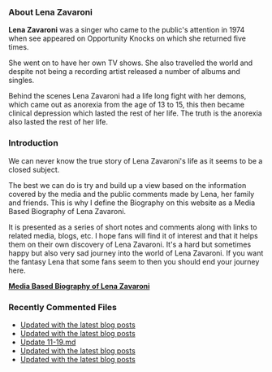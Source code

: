 ### About Lena Zavaroni

<p><strong>Lena Zavaroni</strong> was a singer who came to the public's attention in 1974 when see appeared on Opportunity Knocks on which she returned five times.</p>

<p>She went on to have her own TV shows. She also travelled the world and despite not being a recording artist released a number of albums and singles.</p>

<p>Behind the scenes Lena Zavaroni had a life long fight with her demons, which came out as anorexia from the age of 13 to 15, this then became clinical depression which lasted the rest of her life. The truth is the anorexia also lasted the rest of her life.</p>

### Introduction

<p>We can never know the true story of Lena Zavaroni's life as it seems to be a closed subject.</p>

<p>The best we can do is try and build up a view based on the information covered by the media and the public comments made by Lena, her family and friends. This is why I define the Biography on this website as a Media Based Biography of Lena Zavaroni.</p>

<p>It is presented as a series of short notes and comments along with links to related media, blogs, etc. I hope fans will find it of interest and that it helps them on their own discovery of Lena Zavaroni. It's a hard but sometimes happy but also very sad journey into the world of Lena Zavaroni. If you want the fantasy Lena that some fans seem to then you should end your journey here.</p>

<a href="https://fanzoflenazavaroni.github.io/biography/lena-zavaroni/"><strong>Media Based Biography of Lena Zavaroni</strong></a>

### Recently Commented Files

<!-- BLOG-POST-LIST:START -->
- [Updated with the latest blog posts](https://github.com/FanzOfLenaZavaroni/fanzoflenazavaroni.github.io/commit/4650659c22d24bd7a33e4517c6e279ce91ee586a)
- [Updated with the latest blog posts](https://github.com/FanzOfLenaZavaroni/fanzoflenazavaroni.github.io/commit/2f7d2ddac903b323d7c0e1b916c31e24fadba9f7)
- [Update 11-19.md](https://github.com/FanzOfLenaZavaroni/fanzoflenazavaroni.github.io/commit/05432fc39f8bc8e446d5937458f5298f2e4c4a72)
- [Updated with the latest blog posts](https://github.com/FanzOfLenaZavaroni/fanzoflenazavaroni.github.io/commit/99242e70d3d38524f011f13b0ad270310b1221a2)
- [Updated with the latest blog posts](https://github.com/FanzOfLenaZavaroni/fanzoflenazavaroni.github.io/commit/1620fc0b136feb57144cab74c72061a1630b9c46)
<!-- BLOG-POST-LIST:END -->
